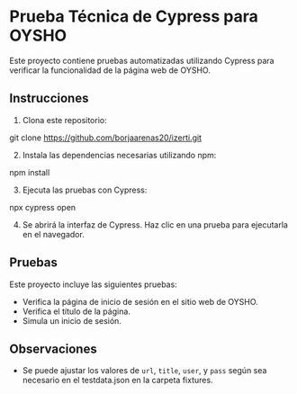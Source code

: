 # Prueba Técnica de Cypress para OYSHO

Este proyecto contiene pruebas automatizadas utilizando Cypress para verificar la funcionalidad de la página web de OYSHO.

## Instrucciones

1. Clona este repositorio:

git clone https://github.com/borjaarenas20/izerti.git


2. Instala las dependencias necesarias utilizando npm:

npm install


3. Ejecuta las pruebas con Cypress:

npx cypress open


4. Se abrirá la interfaz de Cypress. Haz clic en una prueba para ejecutarla en el navegador.

## Pruebas

Este proyecto incluye las siguientes pruebas:

- Verifica la página de inicio de sesión en el sitio web de OYSHO.
- Verifica el título de la página.
- Simula un inicio de sesión.


## Observaciones
- Se puede ajustar los valores de `url`, `title`, `user`, y `pass` según sea necesario en el testdata.json en la carpeta fixtures.

